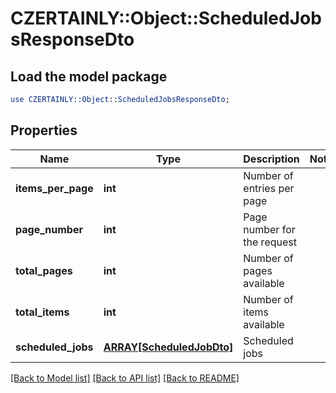# CZERTAINLY::Object::ScheduledJobsResponseDto

## Load the model package
```perl
use CZERTAINLY::Object::ScheduledJobsResponseDto;
```

## Properties
Name | Type | Description | Notes
------------ | ------------- | ------------- | -------------
**items_per_page** | **int** | Number of entries per page | 
**page_number** | **int** | Page number for the request | 
**total_pages** | **int** | Number of pages available | 
**total_items** | **int** | Number of items available | 
**scheduled_jobs** | [**ARRAY[ScheduledJobDto]**](ScheduledJobDto.md) | Scheduled jobs | 

[[Back to Model list]](../README.md#documentation-for-models) [[Back to API list]](../README.md#documentation-for-api-endpoints) [[Back to README]](../README.md)


